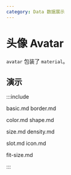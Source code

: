```yaml
---
category: Data 数据展示
---
```


# 头像 Avatar

`avatar` 包装了 `material`。

## 演示

:::include

basic.md border.md

color.md shape.md

size.md density.md

slot.md icon.md

fit-size.md

:::